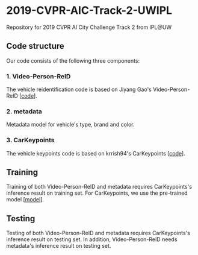 # 2019-CVPR-AIC-Track-2-UWIPL
Repository for 2019 CVPR AI City Challenge Track 2 from IPL@UW

## Code structure
Our code consists of the following three components:

### 1. Video-Person-ReID
The vehicle reidentification code is based on Jiyang Gao's Video-Person-ReID \[[code](https://github.com/jiyanggao/Video-Person-ReID)\].

### 2. metadata
Metadata model for vehicle's type, brand and color.

### 3. CarKeypoints
The vehicle keypoints code is based on krrish94's CarKeypoints \[[code](https://github.com/krrish94/CarKeypoints)\].

## Training

Training of both Video-Person-ReID and metadata requires CarKeypoints's inference result on training set. For CarKeypoints, we use the pre-trained model \[[model](https://github.com/krrish94/CarKeypoints)\].

## Testing

Testing of both Video-Person-ReID and metadata requires CarKeypoints's inference result on testing set. In addition, Video-Person-ReID needs metadata's inference result on testing set.
